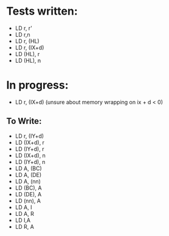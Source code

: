 # Tests written:

* LD r, r'
* LD r,n 
* LD r, (HL)
* LD r, (IX+d) 
* LD (HL), r    
* LD (HL), n    

# In progress:

* LD r, (IX+d) (unsure about memory wrapping on ix + d < 0)

## To Write:

* LD r, (IY+d)  
* LD (IX+d), r  
* LD (IY+d), r  
* LD (IX+d), n  
* LD (IY+d), n  
* LD A, (BC)    
* LD A, (DE)    
* LD A, (nn)    
* LD (BC), A    
* LD (DE), A    
* LD (nn), A    
* LD A, I       
* LD A, R       
* LD I,A        
* LD R, A       
